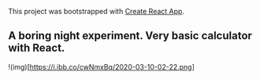 This project was bootstrapped with [Create React App](https://github.com/facebook/create-react-app).

## A boring night experiment. Very basic calculator with React. 

!(img)[https://i.ibb.co/cwNmxBq/2020-03-10-02-22.png]
